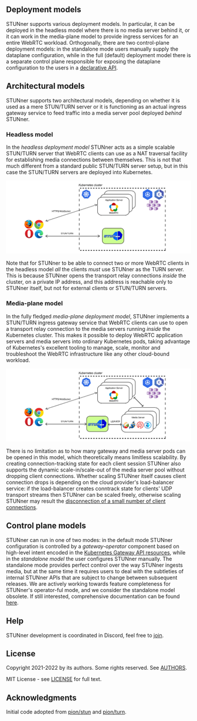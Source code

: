 ## Deployment models

STUNner supports various deployment models. In particular, it can be deployed in the headless model
where there is no media server behind it, or it can work in the media-plane model to provide
ingress services for an entire WebRTC workload. Orthogonally, there are two control-plane
deployment models: in the standalone mode users manually supply the dataplane configuration, while
in the full (default) deployment model there is a separate control plane responsible for exposing
the dataplane configuration to the users in a [declarative API](https://gateway-api.sigs.k8s.io).

## Architectural models

STUNner supports two architectural models, depending on whether it is used as a mere STUN/TURN
server or it is functioning as an actual ingress gateway service to feed traffic into a media
server pool deployed *behind* STUNner.

### Headless model

In the *headless deployment model* STUNner acts as a simple scalable STUN/TURN server that WebRTC
clients can use as a NAT traversal facility for establishing media connections between
themselves. This is not that much different from a standard public STUN/TURN server setup, but in
this case the STUN/TURN servers are deployed into Kubernetes.

![STUNner headless deployment architecture](/doc/stunner_standalone_arch.svg)

Note that for STUNner to be able to connect two or more WebRTC clients in the headless model *all*
the clients *must* use STUNner as the TURN server. This is because STUNner opens the transport
relay connections *inside* the cluster, on a private IP address, and this address is reachable only
to STUNner itself, but not for external clients or STUN/TURN servers.

### Media-plane model

In the fully fledged *media-plane deployment model*, STUNner implements a STUN/TURN ingress gateway
service that WebRTC clients can use to open a transport relay connection to the media servers
running *inside* the Kubernetes cluster. This makes it possible to deploy WebRTC application
servers and media servers into ordinary Kubernetes pods, taking advantage of Kubernetes's excellent
tooling to manage, scale, monitor and troubleshoot the WebRTC infrastructure like any other
cloud-bound workload.

![STUNner media-plane deployment architecture](/doc/stunner_arch.svg)

There is no limitation as to how many gateway and media server pods can be opened in this model,
which theoretically means limitless scalability. By creating connection-tracking state for each
client session STUNner also supports the dynamic scale-in/scale-out of the media server pool
without dropping client connections. Whether scaling STUNner itself causes client connection drops
is depending on the cloud provider's load-balancer service: if the load-balancer creates conntrack
state for clients' UDP transport streams then STUNner can be scaled freely, otherwise scaling
STUNner may result the [disconnection of a small number of client
connections](https://cilium.io/blog/2020/11/10/cilium-19/#maglev).

## Control plane models

STUNner can run in one of two modes: in the default mode STUNner configuration is controlled by a
*gateway-operator* component based on high-level intent encoded in the [Kubernetes Gateway API
resources](https://gateway-api.sigs.k8s.io), while in the *standalone model* the user configures
STUNner manually. The standalone mode provides perfect control over the way STUNner ingests media,
but at the same time it requires users to deal with the subtleties of internal STUNner APIs that
are subject to change between subsequent releases. We are actively working towards feature
completeness for STUNner's operator-ful mode, and we consider the standalone model obsolete. If
still interested, comprehensive documentation can be found [here](/doc/OBSOLETE.md).

## Help

STUNner development is coordinated in Discord, feel free to [join](https://discord.gg/DyPgEsbwzc).

## License

Copyright 2021-2022 by its authors. Some rights reserved. See [AUTHORS](../AUTHORS).

MIT License - see [LICENSE](../LICENSE) for full text.

## Acknowledgments

Initial code adopted from [pion/stun](https://github.com/pion/stun) and
[pion/turn](https://github.com/pion/turn).

